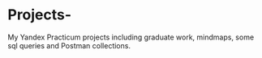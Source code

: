 # Projects-
My Yandex Practicum projects including graduate work, mindmaps, some sql queries and Postman collections. 
